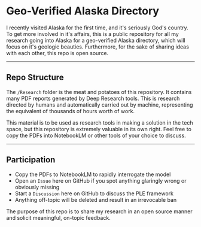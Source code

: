 # Geo-Verified Alaska Directory

I recently visited Alaska for the first time, and it's seriously God's country. To get more involved in it's affairs, this is a public repository for all my research going into Alaska for a geo-verified Alaska directory, which will focus on it's geologic beauties. Furthermore, for the sake of sharing ideas with each other, this repo is open source.

---

## Repo Structure

The `/Research` folder is the meat and potatoes of this repository. It contains many PDF reports generated by Deep Research tools. This is research directed by humans and automatically carried out by machine, representing the equivalent of thousands of hours worth of work.

This material is to be used as research tools in making a solution in the tech space, but this repository is extremely valuable in its own right. Feel free to copy the PDFs into NotebookLM or other tools of your choice to discuss.

---

## Participation

- Copy the PDFs to NotebookLM to rapidly interrogate the model
- Open an `Issue` here on GitHub if you spot anything glaringly wrong or obviously missing
- Start a `Discussion` here on GitHub to discuss the PLE framework
- Anything off-topic will be deleted and result in an irrevocable ban

The purpose of this repo is to share my research in an open source manner and solicit meaningful, on-topic feedback.
